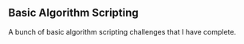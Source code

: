 ## Basic Algorithm Scripting

A bunch of basic algorithm scripting challenges that I have complete.
